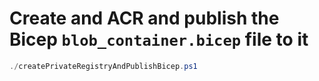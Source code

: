 # Create and ACR and publish the Bicep `blob_container.bicep` file to it 

```powershell
./createPrivateRegistryAndPublishBicep.ps1
```
